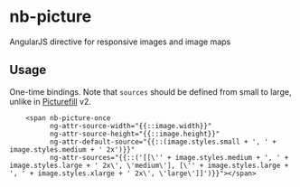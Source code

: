 # nb-picture

AngularJS directive for responsive images and image maps

## Usage

One-time bindings. Note that `sources` should be defined from small to large, unlike in [Picturefill](https://github.com/scottjehl/picturefill) v2.

```
	<span nb-picture-once
		  ng-attr-source-width="{{::image.width}}"
		  ng-attr-source-height="{{::image.height}}"
		  ng-attr-default-source="{{::(image.styles.small + ', ' + image.styles.medium + ' 2x')}}"
		  ng-attr-sources="{{::('[[\'' + image.styles.medium + ', ' + image.styles.large + ' 2x\', \'medium\'], [\'' + image.styles.large + ', ' + image.styles.xlarge + ' 2x\', \'large\']]')}}"></span>
```
